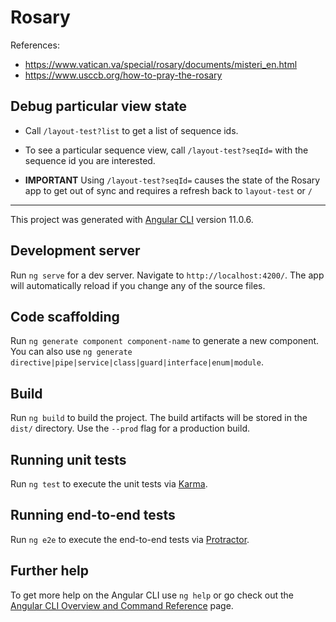 # Rosary

References:
* https://www.vatican.va/special/rosary/documents/misteri_en.html
* https://www.usccb.org/how-to-pray-the-rosary


## Debug particular view state

* Call `/layout-test?list` to get a list of sequence ids.

* To see a particular sequence view, call `/layout-test?seqId=` with the sequence id you are interested.

* **IMPORTANT** Using `/layout-test?seqId=` causes the state of the Rosary app to get out of sync and requires a refresh back to `layout-test` or `/`

---------------------------------------------------------------------------------

This project was generated with [Angular CLI](https://github.com/angular/angular-cli) version 11.0.6.

## Development server

Run `ng serve` for a dev server. Navigate to `http://localhost:4200/`. The app will automatically reload if you change any of the source files.

## Code scaffolding

Run `ng generate component component-name` to generate a new component. You can also use `ng generate directive|pipe|service|class|guard|interface|enum|module`.

## Build

Run `ng build` to build the project. The build artifacts will be stored in the `dist/` directory. Use the `--prod` flag for a production build.

## Running unit tests

Run `ng test` to execute the unit tests via [Karma](https://karma-runner.github.io).

## Running end-to-end tests

Run `ng e2e` to execute the end-to-end tests via [Protractor](http://www.protractortest.org/).

## Further help

To get more help on the Angular CLI use `ng help` or go check out the [Angular CLI Overview and Command Reference](https://angular.io/cli) page.
